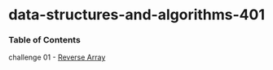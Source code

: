 # data-structures-and-algorithms-401

### Table of Contents

challenge 01 - [Reverse Array](./challenges/challenges/arrayReverse/array-reverse.js)